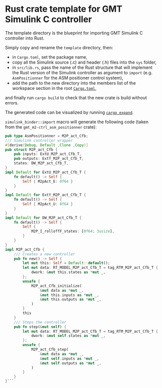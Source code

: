 # Rust crate template for GMT Simulink C controller 

The template directory is the blueprint for importing GMT Simulink C controller into Rust.

Simply copy and rename the `template` directory, then:

 * in `Cargo.toml`, set the package name,
 * copy all the Simulink source (.c) and header (.h) files into the `sys` folder,
 * in `src/lib.rs`, pass the name of the Rust structure that will implement the Rust version of the Simulink controller as argument to `import` (e.g. `AsmPositionner` for the ASM positioner control system),
 * add the path to the new directory into the members list of the workspace section in the root [`Cargo.toml`](../Cargo.toml),


and finally run `cargo build` to check that the new crate is build without errors.

The generated code can be visualized by running [`cargo expand`](https://github.com/dtolnay/cargo-expand).

`simulink_binder::import` macro will generate the following code (taken from the `gmt_m2-ctrl_asm_positionner` crate):
```rust
pub type AsmPositionner = M2P_act_Cfb;
/// Simulink controller wrapper
#[derive(Debug, Default ,Clone ,Copy)]
pub struct M2P_act_Cfb {
    pub inputs: ExtU_M2P_act_Cfb_T,
    pub outputs: ExtY_M2P_act_Cfb_T,
    states: DW_M2P_act_Cfb_T,
}
impl Default for ExtU_M2P_act_Cfb_T {
    fn default() -> Self {
        Self { M2pAct_E: 0f64 }
    }
}
impl Default for ExtY_M2P_act_Cfb_T {
    fn default() -> Self {
        Self { M2pAct_U: 0f64 }
    }
}
impl Default for DW_M2P_act_Cfb_T {
    fn default() -> Self {
        Self {
            M2P_I_rolloffF_states: [0f64; 3usize],
        }
    }
}
impl M2P_act_Cfb {
    /// Creates a new controller
    pub fn new() -> Self {
        let mut this: Self = Default::default();
        let mut data: RT_MODEL_M2P_act_Cfb_T = tag_RTM_M2P_act_Cfb_T {
            dwork: &mut this.states as *mut _,
        };
        unsafe {
            M2P_act_Cfb_initialize(
                &mut data as *mut _,
                &mut this.inputs as *mut _,
                &mut this.outputs as *mut _,
            )
        }
        this
    }
    /// Steps the controller
    pub fn step(&mut self) {
        let mut data: RT_MODEL_M2P_act_Cfb_T = tag_RTM_M2P_act_Cfb_T {
            dwork: &mut self.states as *mut _,
        };
        unsafe {
            M2P_act_Cfb_step(
                &mut data as *mut _,
                &mut self.inputs as *mut _,
                &mut self.outputs as *mut _,
            )
        }
    }
}```